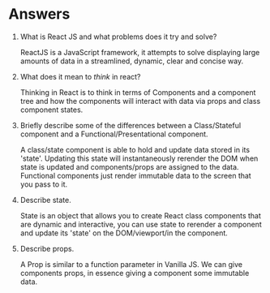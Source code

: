 # Answers

1.  What is React JS and what problems does it try and solve?

    ReactJS is a JavaScript framework, it attempts to solve displaying large amounts of data in a streamlined, dynamic, clear and concise way.

2.  What does it mean to _think_ in react?

    Thinking in React is to think in terms of Components and a component tree and how the components will interact with data via props and class component states.

3.  Briefly describe some of the differences between a Class/Stateful component and a Functional/Presentational component.

    A class/state component is able to hold and update data stored in its 'state'. Updating this state will instantaneously rerender the DOM when state is updated and components/props are assigned to the data. Functional components just render immutable data to the screen that you pass to it.

4.  Describe state.

    State is an object that allows you to create React class components that are dynamic and interactive, you can use state to rerender a component and update its 'state' on the DOM/viewport/in the component.

5.  Describe props.

    A Prop is similar to a function parameter in Vanilla JS. We can give components props, in essence giving a component some immutable data.